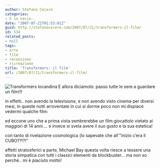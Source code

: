 ```yaml
---
author: Stefano Cecere
categories:
- E io cecio..
date: "2007-07-21T01:53:01Z"
guid: http://stefanocecere.com/2007/07/21/transformers-il-film/
id: 534
related_posts:
- null
tags:
- arte
- film
- recensione
- ricreazione
title: 'Transformers: il film'
url: /2007/07/21/transformers-il-film/
---
```


<img src="http://stefanocecere.com/wp-content/uploads/sites/3/2007/07/transformers.jpg" title="Transformers locandina" alt="Transformers locandina" align="left" />E allora diciamolo: passo tutte le sere a guardare un film!!!

in effetti.. non avendo la televisione, e non avendo visto cinema per diversi mesi, in queste notti arroventate in cui si dorme poco non mi dispiace vedermi qualche film:

ed eccone uno che a prima vista sembrerebbe un film giocattolo vietato ai maggiori di 14 anni&#8230;. e invece si svela avere il suo gusto e la sua estetica!

con tanto di rivelazione cosmologica (lo sapevate che all'&#8221;inizio c&#8217;era il CUBO??!?!&#8221;

effetti stratosferici a parte, Michael Bay questa volta riesce a tessere una storia simpatica con tutti i classici elementi da blockbuster&#8230; ma non so perché.. mi è piaciuto molto!